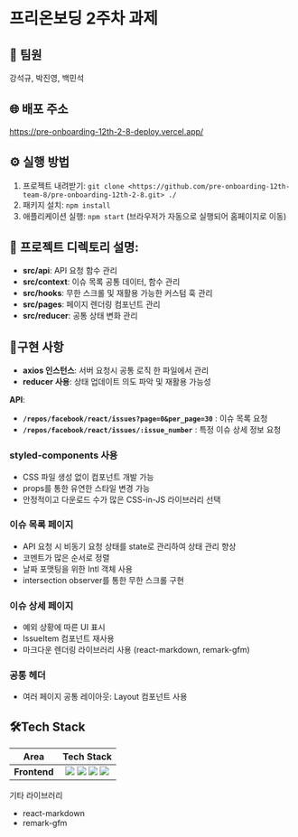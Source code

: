 # 프리온보딩 2주차 과제

## 🚀 팀원
강석규, 박진영, 백민석

## 🌐 배포 주소
https://pre-onboarding-12th-2-8-deploy.vercel.app/

## ⚙ 실행 방법
1. 프로젝트 내려받기: `git clone <https://github.com/pre-onboarding-12th-team-8/pre-onboarding-12th-2-8.git> ./`
2. 패키지 설치: `npm install`
3. 애플리케이션 실행: `npm start` (브라우저가 자동으로 실행되어 홈페이지로 이동)

## 📁 프로젝트 디렉토리 설명:
- **src/api**: API 요청 함수 관리
- **src/context**: 이슈 목록 공통 데이터, 함수 관리
- **src/hooks**: 무한 스크롤 및 재활용 가능한 커스텀 훅 관리
- **src/pages**: 페이지 렌더링 컴포넌트 관리
- **src/reducer**: 공통 상태 변화 관리

## 🔨구현 사항
- **axios 인스턴스**: 서버 요청시 공통 로직 한 파일에서 관리
- **reducer 사용**: 상태 업데이트 의도 파악 및 재활용 가능성
  
**API**:

- **`/repos/facebook/react/issues?page=0&per_page=30`** : 이슈 목록 요청
- **`/repos/facebook/react/issues/:issue_number`** : 특정 이슈 상세 정보 요청

### **styled-components 사용**

- CSS 파일 생성 없이 컴포넌트 개발 가능
- props를 통한 유연한 스타일 변경 가능
- 안정적이고 다운로드 수가 많은 CSS-in-JS 라이브러리 선택

### **이슈 목록 페이지**

- API 요청 시 비동기 요청 상태를 state로 관리하여 상태 관리 향상
- 코멘트가 많은 순서로 정렬
- 날짜 포맷팅을 위한 Intl 객체 사용
- intersection observer를 통한 무한 스크롤 구현

### **이슈 상세 페이지**

- 예외 상황에 따른 UI 표시
- IssueItem 컴포넌트 재사용
- 마크다운 렌더링 라이브러리 사용 (react-markdown, remark-gfm)

### **공통 헤더**

- 여러 페이지 공통 레이아웃: Layout 컴포넌트 사용
 
## 🛠Tech Stack

<div>
  
Area| Tech Stack|
:--------:|:------------------------------:|
**Frontend** | <img src="https://img.shields.io/badge/react-61DAFB?style=for-the-badge&logo=react&logoColor=black"> <img src="https://img.shields.io/badge/React Router-CA4245.svg?&style=for-the-badge&logo=reactrouter&logoColor=white"> <img src="https://img.shields.io/badge/Axios-5A29E4.svg?&style=for-the-badge&logo=axios&logoColor=white"> <img src="https://img.shields.io/badge/styledcomponents-DB7093.svg?&style=for-the-badge&logo=styledcomponents&logoColor=white">
</div>

기타 라이브러리
- react-markdown
- remark-gfm
